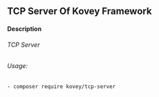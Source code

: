 ## TCP Server Of Kovey Framework
#### Description
###### TCP Server
###### Usage:
    - composer require kovey/tcp-server
